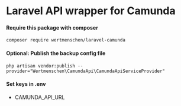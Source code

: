 # Laravel API wrapper for Camunda

#### Require this package with composer

```shell
composer require wertmenschen/laravel-camunda
```


#### Optional: Publish the backup config file
```shell
php artisan vendor:publish --provider="Wertmenschen\CamundaApi\CamundaApiServiceProvider"
```

#### Set keys in .env
* CAMUNDA_API_URL
